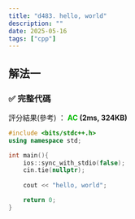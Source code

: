 ```yaml
---
title: "d483. hello, world"
description: ""
date: 2025-05-16
tags: ["cpp"]
---
```


## 解法一

### ✅ 完整代碼

評分結果(參考) ： **<font color="#00bb00">AC</font> (2ms, 324KB)**

```cpp
#include <bits/stdc++.h>
using namespace std;

int main(){
    ios::sync_with_stdio(false);
    cin.tie(nullptr);
    
    cout << "hello, world";

    return 0;
}
```
